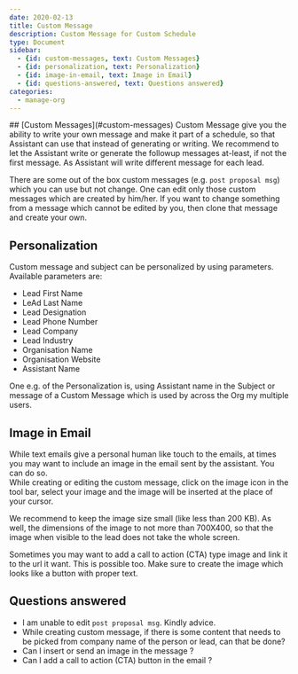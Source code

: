 ```yaml
---
date: 2020-02-13
title: Custom Message 
description: Custom Message for Custom Schedule
type: Document
sidebar:
  - {id: custom-messages, text: Custom Messages}
  - {id: personalization, text: Personalization}
  - {id: image-in-email, text: Image in Email}
  - {id: questions-answered, text: Questions answered}
categories:
  - manage-org
---
```


<a name="custom-messages"/>
## [Custom Messages](#custom-messages)
Custom Message give you the ability to write your own message and make it part of a schedule, so that Assistant can use that instead of generating or writing.  
We recommend to let the Assistant write or generate the followup messages at-least, if not the first message. As Assistant will write different message for each lead.

There are some out of the box custom messages (e.g. `post proposal msg`) which you can use but not change. One can edit only those custom messages which are created by him/her. If you want to change something from a message which cannot be edited by you, then clone that message and create your own.

## Personalization 
Custom message and subject can be personalized by using parameters. Available parameters are: 
- Lead First Name
- LeAd Last Name
- Lead Designation
- Lead Phone Number
- Lead Company
- Lead Industry
- Organisation Name
- Organisation Website
- Assistant Name

One e.g. of the Personalization is, using Assistant name in the Subject or message of a Custom Message which is used by across the Org my multiple users. 

## Image in Email
While text emails give a personal human like touch to the emails, at times you may want to include an image in the email sent by the assistant. You can do so.  
While creating or editing the custom message, click on the image icon in the tool bar, select your image and the image will be inserted at the place of your cursor. 

We recommend to keep the image size small (like less than 200 KB). As well, the dimensions of the image to not more than 700X400, so that the image when visible to the lead does not take the whole screen.

Sometimes you may want to add a call to action (CTA) type image and link it to the url it want. This is possible too. Make sure to create the image which looks like a button with proper text.

## Questions answered
- I am unable to edit `post proposal msg`. Kindly advice.
- While creating custom message, if there is some content that needs to be picked from company name of the person or lead, can that be done?
- Can I insert or send an image in the message ? 
- Can I add a call to action (CTA) button in the email ?